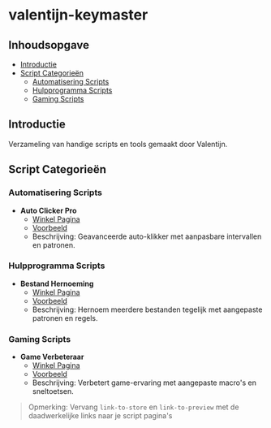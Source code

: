# valentijn-keymaster

## Inhoudsopgave
- [Introductie](#introductie)
- [Script Categorieën](#script-categorieën)
  - [Automatisering Scripts](#automatisering-scripts)
  - [Hulpprogramma Scripts](#hulpprogramma-scripts)
  - [Gaming Scripts](#gaming-scripts)

## Introductie
Verzameling van handige scripts en tools gemaakt door Valentijn.

## Script Categorieën

### Automatisering Scripts
- **Auto Clicker Pro**
  - [Winkel Pagina](link-to-store)
  - [Voorbeeld](link-to-preview)
  - Beschrijving: Geavanceerde auto-klikker met aanpasbare intervallen en patronen.

### Hulpprogramma Scripts
- **Bestand Hernoeming**
  - [Winkel Pagina](link-to-store)
  - [Voorbeeld](link-to-preview)
  - Beschrijving: Hernoem meerdere bestanden tegelijk met aangepaste patronen en regels.

### Gaming Scripts
- **Game Verbeteraar**
  - [Winkel Pagina](link-to-store)
  - [Voorbeeld](link-to-preview)
  - Beschrijving: Verbetert game-ervaring met aangepaste macro's en sneltoetsen.

> Opmerking: Vervang `link-to-store` en `link-to-preview` met de daadwerkelijke links naar je script pagina's